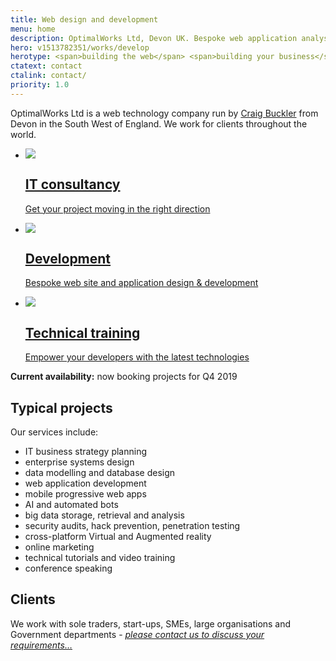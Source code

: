 ```yaml
---
title: Web design and development
menu: home
description: OptimalWorks Ltd, Devon UK. Bespoke web application analysis, design and development.
hero: v1513782351/works/develop
herotype: <span>building the web</span> <span>building your business</span> <span>building the future</span>
ctatext: contact
ctalink: contact/
priority: 1.0
---
```


OptimalWorks Ltd is a web technology company run by [Craig Buckler]([root]about/) from Devon in the South West of England. We work for clients throughout the world.

<nav class="service list">
  <ul>
    <li data-revealer="zoomup">
      <a href="[root]service/consultancy/">
        <div><img id="consultancy" src="[root]images/svg/consultancy.svg" data-inline="1" /></div>
        <h2>IT consultancy</h2>
        <p>Get your project moving in the right direction</p>
      </a>
    </li>
    <li data-revealer="zoomup">
      <a href="[root]service/development/">
        <div><img id="development" src="[root]images/svg/development.svg" data-inline="1" /></div>
        <h2>Development</h2>
        <p>Bespoke web site and application design &amp; development</p>
      </a>
    </li>
    <li data-revealer="zoomup">
      <a href="[root]service/knowledge/">
        <div><img id="training" src="[root]images/svg/training.svg" data-inline="1" /></div>
        <h2>Technical training</h2>
        <p>Empower your developers with the latest technologies</p>
      </a>
    </li>
  </ul>
</nav>

**Current availability:** <span class="typist" data-typist-repeat="1" data-typist-cursor-show="2">now booking projects for Q4 2019</span>


## Typical projects

Our services include:

* IT business strategy planning
* enterprise systems design
* data modelling and database design
* web application development
* mobile progressive web apps
* AI and automated bots
* big data storage, retrieval and analysis
* security audits, hack prevention, penetration testing
* cross-platform Virtual and Augmented reality
* online marketing
* technical tutorials and video training
* conference speaking


## Clients

We work with sole traders, start-ups, SMEs, large organisations and Government departments - [*please contact us to discuss your requirements&hellip;*]([root]contact/)
